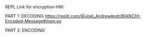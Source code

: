 REPL Link for encryption HW:

PART 1: DECODING
https://replit.com/@Joel_AndrewAndr/BIANCHI-Encoded-Message#main.py

PART 2: ENCODING



